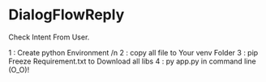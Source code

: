 # DialogFlowReply
Check Intent From User.

1 : Create python Environment /n
2 : copy all file to Your venv Folder
3 : pip Freeze Requirement.txt to Download all libs
4 : py app.py in command line (O_O)!
